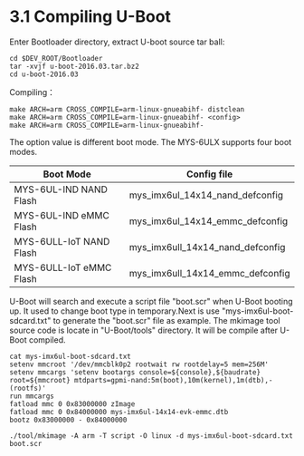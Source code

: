 # 3.1 Compiling U-Boot

Enter Bootloader directory, extract U-boot source tar ball:

```
cd $DEV_ROOT/Bootloader
tar -xvjf u-boot-2016.03.tar.bz2
cd u-boot-2016.03
```

Compiling：
 
```
make ARCH=arm CROSS_COMPILE=arm-linux-gnueabihf- distclean 
make ARCH=arm CROSS_COMPILE=arm-linux-gnueabihf- <config>
make ARCH=arm CROSS_COMPILE=arm-linux-gnueabihf-
```

The <config> option value is different boot mode. The MYS-6ULX supports four boot modes.

Boot Mode | Config file
-------- | --------
MYS-6UL-IND NAND Flash | mys_imx6ul_14x14_nand_defconfig
MYS-6UL-IND eMMC Flash | mys_imx6ul_14x14_emmc_defconfig
MYS-6ULL-IoT NAND Flash | mys_imx6ull_14x14_nand_defconfig
MYS-6ULL-IoT eMMC Flash | mys_imx6ull_14x14_emmc_defconfig

U-Boot will search and execute a script file "boot.scr" when U-Boot booting up. It used to change boot type in temporary.Next is use "mys-imx6ul-boot-sdcard.txt" to generate the "boot.scr" file as example. The mkimage tool source code is locate in "U-Boot/tools" directory. It will be compile after U-Boot compiled.

```
cat mys-imx6ul-boot-sdcard.txt
setenv mmcroot '/dev/mmcblk0p2 rootwait rw rootdelay=5 mem=256M'
setenv mmcargs 'setenv bootargs console=${console},${baudrate} root=${mmcroot} mtdparts=gpmi-nand:5m(boot),10m(kernel),1m(dtb),-(rootfs)'
run mmcargs
fatload mmc 0 0x83000000 zImage
fatload mmc 0 0x84000000 mys-imx6ul-14x14-evk-emmc.dtb
bootz 0x83000000 - 0x84000000

./tool/mkimage -A arm -T script -O linux -d mys-imx6ul-boot-sdcard.txt boot.scr
```
